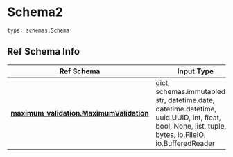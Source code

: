 # Schema2
```
type: schemas.Schema
```

## Ref Schema Info
Ref Schema | Input Type | Output Type
---------- | ---------- | -----------
[**maximum_validation.MaximumValidation**](../../../../../../../components/schema/maximum_validation.md) | dict, schemas.immutabledict, str, datetime.date, datetime.datetime, uuid.UUID, int, float, bool, None, list, tuple, bytes, io.FileIO, io.BufferedReader | schemas.immutabledict, str, float, int, bool, None, tuple, bytes, io.FileIO
